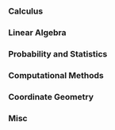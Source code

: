 ### Calculus

### Linear Algebra

### Probability and Statistics

### Computational Methods

### Coordinate Geometry

### Misc
